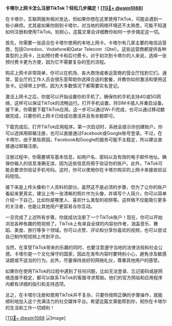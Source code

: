 **卡塔尔上网卡怎么注册TikTok？轻松几步搞定！[[TG💪+ @esim1088](https://t.me/s/esim1088)]**

在卡塔尔，互联网服务相对发达，但如果你想在这里使用TikTok，可能会遇到一些小麻烦。尤其是如果你刚到卡塔尔，对当地的网络环境还不太熟悉，可能不知道如何注册和使用TikTok。别担心，这篇文章会详细教你如何一步步搞定这一切。

首先，你需要一张适合在卡塔尔使用的本地上网卡。卡塔尔有几家主要的电信运营商，包括Ooredoo、Vodafone和Qatar Telecom（Qtel）。这些运营商都提供各种类型的上网卡，比如预付费卡和后付费卡。对于初次到卡塔尔的人来说，选择一张预付费卡更为方便，因为它不需要复杂的签约流程。

购买上网卡非常简单，你可以在机场、各大商场或者运营商的营业厅找到它们。通常，营业厅的工作人员会很乐意帮助你选择合适的套餐，并教你如何激活和使用这张卡。记得带上护照，因为大多数情况下都需要实名登记。

激活上网卡之后，你就可以开始设置你的手机了。确保你的手机支持4G或5G网络，这样可以保证TikTok的流畅运行。打开手机设置，将SIM卡插入并重启设备。接下来，你需要下载TikTok应用。这一步可以通过Wi-Fi完成，也可以通过移动数据完成，只要你的上网卡已经成功激活并且有余额即可。

下载完成后，打开TikTok应用程序。第一次启动时，系统会提示你创建账户。你可以选择用邮箱注册，也可以直接通过Facebook或Google账号登录。不过，在卡塔尔，由于某些原因，Facebook和Google的服务可能不太稳定，所以建议直接通过邮箱注册。

注册过程中，你需要填写基本信息，如用户名、密码以及有效的电子邮件地址。确保你输入的信息准确无误，因为这些信息将用于验证你的账户。此外，TikTok可能会要求你验证手机号码。这时，你可以使用你在卡塔尔购买的上网卡来接收验证码短信。

接下来是上传头像和个人资料的部分。虽然这不是必须的步骤，但为了让你的账户看起来更真实，建议上传一张清晰的照片作为头像，并填写个人简介。你可以简单介绍一下自己，比如你是哪里人、喜欢什么类型的视频等。这样做不仅能吸引更多的关注者，也能让其他用户更容易与你互动。

一旦完成了上述所有步骤，你就成功注册了一个TikTok账户！现在，你可以开始浏览各种有趣的短视频了。TikTok上有来自全球的内容创作者，涵盖音乐、舞蹈、美食、旅行等多个领域。你可以点赞、评论和分享你喜欢的视频，也可以尝试自己制作短视频上传到平台。

当然，在享受TikTok带来的乐趣的同时，也要注意遵守当地的法律法规和社会公德。卡塔尔是一个文化保守的国家，因此在发布内容时要特别小心，避免涉及敏感话题或不适当的行为。此外，尽量保持良好的网络礼仪，尊重其他用户的感受。

如果你在使用TikTok的过程中遇到了任何问题，比如无法登录、忘记密码或是网络连接不稳定，都可以联系TikTok的客服寻求帮助。他们的官方网站和应用程序内都有详细的指引和支持选项。

总之，在卡塔尔注册和使用TikTok并不复杂，只要你按照正确的步骤操作，就能顺利地加入这个充满活力的社交媒体平台。希望这篇文章能帮到你，祝你在卡塔尔的生活和工作一切顺利！

[[TG💪+ @esim1088](https://t.me/s/esim1088) ![Image](https://i.postimg.cc/4NQfJmqS/Snipaste-2025-05-13-00-14-12.png)]